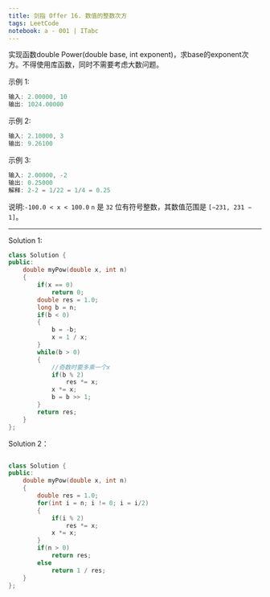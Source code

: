 ```yaml
---
title: 剑指 Offer 16. 数值的整数次方
tags: LeetCode
notebook: a - 001 | ITabc
---
```

实现函数double Power(double base, int exponent)，求base的exponent次方。不得使用库函数，同时不需要考虑大数问题。

示例 1:
```cpp
输入: 2.00000, 10
输出: 1024.00000
```
示例 2:
```cpp
输入: 2.10000, 3
输出: 9.26100
```
示例 3:
```cpp
输入: 2.00000, -2
输出: 0.25000
解释: 2-2 = 1/22 = 1/4 = 0.25
```

说明:`-100.0 < x < 100.0`
`n` 是 `32` 位有符号整数，其数值范围是 `[−231, 231 − 1]`。

---

Solution 1:

```cpp
class Solution {
public:
    double myPow(double x, int n) 
    {
        if(x == 0)
            return 0;
        double res = 1.0;
        long b = n;
        if(b < 0)
        {
            b = -b;
            x = 1 / x;
        }
        while(b > 0)
        {
            //奇数时要多乘一个x
            if(b % 2)
                res *= x;
            x *= x;
            b = b >> 1;
        }
        return res;
    }
};
```

Solution 2：

```cpp

class Solution {
public:
    double myPow(double x, int n) 
    {
        double res = 1.0;
        for(int i = n; i != 0; i = i/2)
        {
            if(i % 2)
                res *= x;
            x *= x;
        }
        if(n > 0)
            return res;
        else 
            return 1 / res;
    }
};
```